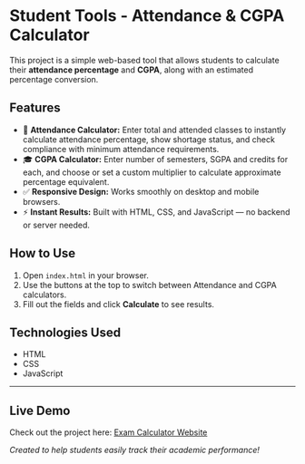 # Student Tools - Attendance & CGPA Calculator

This project is a simple web-based tool that allows students to calculate their **attendance percentage** and **CGPA**, along with an estimated percentage conversion.

## Features
- 📗 **Attendance Calculator:** Enter total and attended classes to instantly calculate attendance percentage, show shortage status, and check compliance with minimum attendance requirements.
- 🎓 **CGPA Calculator:** Enter number of semesters, SGPA and credits for each, and choose or set a custom multiplier to calculate approximate percentage equivalent.
- ✅ **Responsive Design:** Works smoothly on desktop and mobile browsers.
- ⚡ **Instant Results:** Built with HTML, CSS, and JavaScript — no backend or server needed.

## How to Use
1. Open `index.html` in your browser.
2. Use the buttons at the top to switch between Attendance and CGPA calculators.
3. Fill out the fields and click **Calculate** to see results.

## Technologies Used
- HTML
- CSS
- JavaScript

---
## Live Demo
Check out the project here: [Exam Calculator Website](https://keerthana-kurmilla.github.io/exam-calculator/)


*Created to help students easily track their academic performance!*

